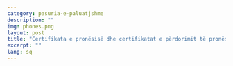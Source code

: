 ```yaml
---
category: pasuria-e-paluatjshme
description: ""
img: phones.png
layout: post
title: "Certifikata e pronësisë dhe certifikatat e përdorimit të pronësisë"
excerpt: ""
lang: sq
---
```

